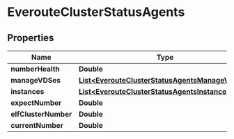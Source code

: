 

# EverouteClusterStatusAgents


## Properties

Name | Type | Description | Notes
------------ | ------------- | ------------- | -------------
**numberHealth** | **Double** |  | 
**manageVDSes** | [**List&lt;EverouteClusterStatusAgentsManageVDSes&gt;**](EverouteClusterStatusAgentsManageVDSes.md) |  |  [optional]
**instances** | [**List&lt;EverouteClusterStatusAgentsInstances&gt;**](EverouteClusterStatusAgentsInstances.md) |  |  [optional]
**expectNumber** | **Double** |  | 
**elfClusterNumber** | **Double** |  | 
**currentNumber** | **Double** |  | 



